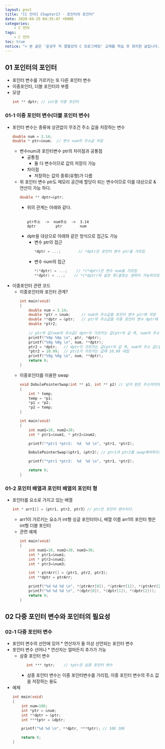 ```yaml
---
layout: post
title: "[C 언어] Chapter17 - 포인터의 포인터"
date: 2020-04-25 04:35:47 +0900
categories: 
    - C 언어
tags:
    - C 언어
toc: true
notice: "> 본 글은 '윤성우 저 열혈강의 C 프로그래밍' 교재를 학습 후 정리한 글입니다."
---
```


<!-- more -->



## 01 포인터의 포인터
- 포인터 변수를 가르키는 또 다른 포인터 변수
- 이중포인터, 더블 포인터라 부름
- 모양
    ```c
    int ** dptr; // int형 이중 포인터
    ```

### 01-1 이중 포인터 변수(더블 포인터 변수)
- 포인터 변수는 종류에 상관없이 무조건 주소 값을 저장하는 변수
    ```c
    double num = 3.14;
    double * ptr=&num;  // 변수 num의 주소값 저장
    ```
    - 변수num과 포인터변수 ptr의 차이점과 공통점
        - 공통점
            - 둘 다 변수이므로 값의 저장이 가능
        - 차이점
            - 저장하는 값의 종류(유형)가 다름
    - 위 포인터 변수 ptr도 메모리 공간에 할당이 되는 변수이므로 이를 대상으로 & 연산이 가능 하다.
        ```c
        double ** dptr=&ptr;
        ```
        - 위의 관계는 아래와 같다.
            ```
                         
            ptr주소  ->  num주소  ->  3.14
            dptr         ptr        num
            ```
        - dptr을 대상으로 아래와 같은 방식으로 접근도 가능
            - 변수 ptr의 접근
                ```c
                *dptr = ...;        // *dptr은 포인터 변수 ptr을 가르킴
                ```
            - 변수 num의 접근
                ```c
                *(*dptr) = ...;    // *(*dptr)은 변수 num을 가르킴
                **dptr) = ...;    // *(*dptr)와 같은 뜻(괄호는 생략이 가능하므로)
                ```
- 이중포인터 관련 코드
    - 이중포인터와 포인터 관계?
        ```c
        int main(void)
        {
            double num = 3.14;
            double *ptr = &num;     // num의 주소값을 포인터 변수 ptr에 저장
            double **dptr = &ptr;   // ptr의 주소값을 이중 포인터 변수 dptr에 저장
            double *ptr2;
            
            // ptr의 값(num의 주소값) dptr이 가르키는 값(ptr의 값 즉, num의 주소 값)
            printf("%9p %9p \n", ptr, *dptr);
            printf("%9g %9g \n", num, **dptr);
            ptr2 = *dptr;   // dptr이 가르키는 값(ptr의 값 즉, num의 주소 값)을 ptr2에 대입
            *ptr2 = 10.99;  // ptr2가 가르키는 값에 10.99 대입
            printf("%9g %9g \n", num, **dptr);
            return 0;
        }
        ```
    - 이중포인터를 이용한 swap
        ```c
        void DobulePointerSwap(int ** p1, int ** p2) // 넘겨 받은 주소끼리의 swap을 위해 이중 포인터 사용
        {
            int * temp;
            temp = *p1;
            *p1 = *p2;
            *p2 = temp;
        }

        int main(void)
        {
            int num1=10, num2=20;
            int * ptr1=&num1, * ptr2=&num2;

            printf("*ptr1 *ptr2:  %d  %d \n", *ptr1, *ptr2);

            DobulePointerSwap(&ptr1, &ptr2); // ptr1과 ptr2를 swap해야하므로 해당 포인터의 주소를 넘김

            printf("*ptr1 *ptr2:  %d  %d \n", *ptr1, *ptr2);

            return 0;
        }
        ```

### 01-2 포인터 배열과 포인터 배열의 포인터 형

- 포인터를 요소로 가지고 있는 배열
    ```c
    int * arr1[] = {ptr1, ptr2, ptr3} // ptr은 포인터 변수이다.
    ```
    - arr1이 가르키는 요소가 int형 싱글 포인터이니, 배열 이름 arr1의 포인터 형은 int형 더블 포인터
    - 관련 예제
        ```c
        int main(void)
        {  
            int num1=10, num2=20, num3=30;
            int * ptr1=&num1;
            int * ptr2=&num2;
            int * ptr3=&num3;

            int * ptrArr[] = {ptr1, ptr2, ptr3};
            int **dptr = ptrArr;

            printf("%d %d %d \n", *(ptrArr[0]), *(ptrArr[1]), *(ptrArr[2]));
            printf("%d %d %d \n", *(dptr[0]), *(dptr[1]), *(dptr[2]));
            return 0;
        }
        ```

## 02 다중 포인터 변수와 포인터의 필요성
### 02-1 다중 포인터 변수
- 포인터 변수의 선언에 있어 * 연산자가 둘 이상 선언되는 포인터 변수
- 포인터 변수 선어니 * 연산자는 얼마든지 추가가 가능
    - 삼중 포인터 변수
        ```c
           int *** tptr;    // tptr은 삼중 포인터 변수
        ```
        - 삼중 포인터 변수는 이중 포인터변수를 가리킴, 이중 포인터 변수의 주소 값을 저장하는 용도
- 예제
    ```c
    int main(void)
    {
        int num=100;
        int *ptr = &num;
        int **dptr = &ptr;
        int ***tptr = &dptr;

        printf("%d %d \n", **dptr, ***tptr); // 100 100

        return 0;
    }
    ```